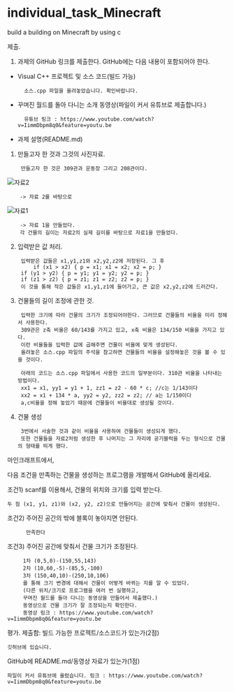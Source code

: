 # individual_task_Minecraft
build a building on Minecraft by using c



제출.

1) 과제의 GitHub 링크를 제출한다. GitHub에는 다음 내용이 포함되어야 한다.


- Visual C++ 프로젝트 및 소스 코드(빌드 가능)
        
        소스.cpp 파일을 올려놓았습니다. 확인바랍니다.

- 꾸며진 월드를 돌아 다니는 소개 동영상(파일이 커서 유튜브로 제출합니다.)
        
        유튜브 링크 : https://www.youtube.com/watch?v=IimmDbpm8q0&feature=youtu.be

- 과제 설명(README.md)
1. 만들고자 한 것과 그것의 사진자료.
        
        만들고자 한 것은 309관과 운동장 그리고 208관이다.
![자료2](https://user-images.githubusercontent.com/46434398/57189140-9aad8380-6f45-11e9-8a1b-0a5063c306f5.png)

        -> 자료 2를 바탕으로
![자료1](https://user-images.githubusercontent.com/46434398/57189139-9a14ed00-6f45-11e9-8c14-247ffc033018.png)

        -> 자료 1을 만들었다.
        각 건물의 길이는 자료2의 실제 길이를 바탕으로 자료1을 만들었다.
        
2. 입력받은 값 처리.
        
        입력받은 값들은 x1,y1,z1와 x2,y2,z2에 저장된다. 그 후
        	if (x1 > x2) { p = x1; x1 = x2; x2 = p; }
		if (y1 > y2) { p = y1; y1 = y2; y2 = p; }
		if (z1 > z2) { p = z1; z1 = z2; z2 = p; }
        이 것을 통해 작은 값들은 x1,y1,z1에 들어가고, 큰 값은 x2,y2,z2에 드러간다.
         
3. 건물들의 길이 조정에 관한 것.

        입력한 크기에 따라 건물의 크기가 조정되어야한다. 그러므로 건물들의 비율을 미리 정해서 사용한다.
        309관은 z축 비율은 60/143를 가지고 있고, x축 비율은 134/150 비율을 가지고 있다. 
        이런 비율들을 입력한 값에 곱해주면 건물이 비율에 맞게 생성된다.  
        올려놓은 소스.cpp 파일의 주석을 참고하면 건물들의 비율을 설정해놓은 것을 볼 수 있을 것이다.
        
        아래의 코드는 소스.cpp 파일에서 사용한 코드의 일부분이다. 310관 비율을 나타내는 방법이다.
		xx1 = x1, yy1 = y1 + 1, zz1 = z2 - 60 * c; //c는 1/143이다
		xx2 = x1 + 134 * a, yy2 = y2, zz2 = z2; // a는 1/150이다
        a,c비율을 정해 놓았기 때문에 건물들이 비율대로 생성될 것이다.
        
4. 건물 생성
        
        3번에서 서술한 것과 같이 비율을 사용하여 건물들이 생성되게 했다.
        또한 건물들을 자료2처럼 생성한 후 나머지는 그 자리에 공기블럭을 두는 형식으로 건물의 형태를 띄게 했다.

      





마인크래프트에서,

다음 조건을 만족하는 건물을 생성하는 프로그램을 개발해서 GitHub에 올리세요.

조건1) scanf를 이용해서, 건물의 위치와 크기를 입력 받는다.

	두 점 (x1, y1, z1)와 (x2, y2, z2)으로 만들어지는 공간에 맞춰서 건물이 생성된다.

조건2) 주어진 공간의 밖에 블록이 놓아지면 안된다.

          만족한다

조건3) 주어진 공간에 맞춰서 건물 크기가 조정된다.

         1차 (0,5,0)-(150,55,143)
         2차 (10,60,-5)-(85,5,-100)
         3차 (150,40,10)-(250,10,106)
         를 통해 크기 변경에 대해서 건물이 어떻게 바뀌는 지를 알 수 있었다.
         (다른 위치/크기로 프로그램을 여러 번 실행하고,
         꾸며진 월드를 돌아 다니는 동영상을 만들어서 제출했다.)
         동영상으로 건물 크기가 잘 조정되는지 확인한다.
         동영상 링크 : https://www.youtube.com/watch?v=IimmDbpm8q0&feature=youtu.be

평가.
제출함: 빌드 가능한 프로젝트/소스코드가 있는가(2점) 
	
	깃허브에 있습니다.
	
GitHub에 README.md/동영상 자료가 있는가(1점)

	파일이 커서 유튜브에 올렸습니다. 링크 : https://www.youtube.com/watch?v=IimmDbpm8q0&feature=youtu.be
